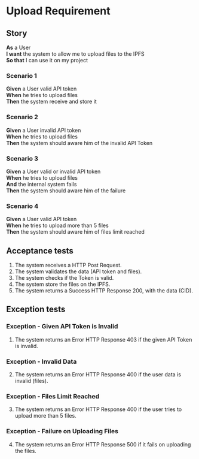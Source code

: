 # Upload Requirement

## Story

**As** a User <br>
**I want** the system to allow me to upload files to the IPFS <br>
**So that** I can use it on my project

### Scenario 1

**Given** a User valid API token <br>
**When** he tries to upload files <br>
**Then** the system receive and store it

### Scenario 2

**Given** a User invalid API token <br>
**When** he tries to upload files <br>
**Then** the system should aware him of the invalid API Token

### Scenario 3

**Given** a User valid or invalid API token <br>
**When** he tries to upload files <br>
**And** the internal system fails <br>
**Then** the system should aware him of the failure

### Scenario 4

**Given** a User valid API token <br>
**When** he tries to upload more than 5 files <br>
**Then** the system should aware him of files limit reached

## Acceptance tests

1. The system receives a HTTP Post Request.
2. The system validates the data (API token and files).
3. The system checks if the Token is valid.
4. The system store the files on the IPFS.
5. The system returns a Success HTTP Response 200, with the data (CID).

## Exception tests

### Exception - Given API Token is Invalid

1. The system returns an Error HTTP Response 403 if the given API Token is invalid.

### Exception - Invalid Data

2. The system returns an Error HTTP Response 400 if the user data is invalid (files).

### Exception - Files Limit Reached

3. The system returns an Error HTTP Response 400 if the user tries to upload more than 5 files.

### Exception - Failure on Uploading Files

4. The system returns an Error HTTP Response 500 if it fails on uploading the files.
